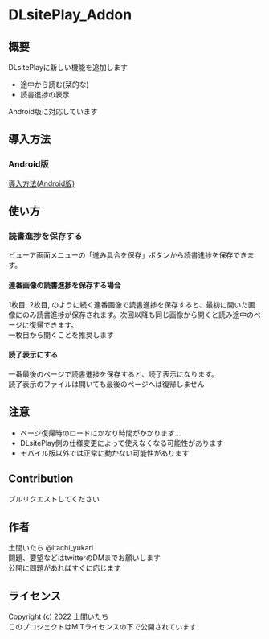 # DLsitePlay_Addon
## 概要
DLsitePlayに新しい機能を追加します
- 途中から読む(栞的な)
- 読書進捗の表示

Android版に対応しています

## 導入方法
### Android版
[導入方法(Android版)](https://github.com/doma-itachi/DLsite-Play-Addon/blob/master/doc/installation-ja.md)

## 使い方
### 読書進捗を保存する
ビューア画面メニューの「進み具合を保存」ボタンから読書進捗を保存できます。

#### 連番画像の読書進捗を保存する場合
1枚目, 2枚目, のように続く連番画像で読書進捗を保存すると、最初に開いた画像にのみ読書進捗が保存されます。次回以降も同じ画像から開くと読み途中のページに復帰できます。  
一枚目から開くことを推奨します

#### 読了表示にする
一番最後のページで読書進捗を保存すると、読了表示になります。  
読了表示のファイルは開いても最後のページへは復帰しません

## 注意
- ページ復帰時のロードにかなり時間がかかります...
- DLsitePlay側の仕様変更によって使えなくなる可能性があります
- モバイル版以外では正常に動かない可能性があります

## Contribution
プルリクエストしてください

## 作者
土間いたち @itachi_yukari  
問題、要望などはtwitterのDMまでお願いします  
公開に問題があればすぐに応じます

## ライセンス
Copyright (c) 2022 土間いたち  
このプロジェクトはMITライセンスの下で公開されています